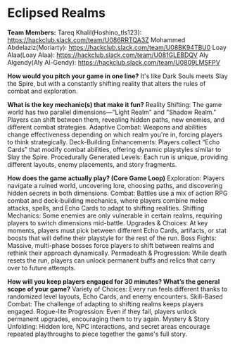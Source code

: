 # Eclipsed Realms

**Team Members:**
Tareq Khalil(Hoshino_tls123): https://hackclub.slack.com/team/U086RRTQA3Z
Mohammed Abdelaziz(Moriarty): https://hackclub.slack.com/team/U08BK94TBU0
Loay Alaa(Loay Alaa): https://hackclub.slack.com/team/U081GLEBDQV
Aly Algendy(Aly Al-Gendy): https://hackclub.slack.com/team/U0809LMSFPV

**How would you pitch your game in one line?**
It's like Dark Souls meets Slay the Spire, but with a constantly shifting reality that alters the rules of combat and exploration.

**What is the key mechanic(s) that make it fun?**
Reality Shifting: The game world has two parallel dimensions—"Light Realm" and "Shadow Realm." Players can shift between them, revealing hidden paths, new enemies, and different combat strategies.
Adaptive Combat: Weapons and abilities change effectiveness depending on which realm you're in, forcing players to think strategically.
Deck-Building Enhancements: Players collect “Echo Cards” that modify combat abilities, offering dynamic playstyles similar to Slay the Spire.
Procedurally Generated Levels: Each run is unique, providing different layouts, enemy placements, and story fragments.

**How does the game actually play? (Core Game Loop)**
Exploration: Players navigate a ruined world, uncovering lore, choosing paths, and discovering hidden secrets in both dimensions.
Combat: Battles use a mix of action RPG combat and deck-building mechanics, where players combine melee attacks, spells, and Echo Cards to adapt to shifting realities.
Shifting Mechanics: Some enemies are only vulnerable in certain realms, requiring players to switch dimensions mid-battle.
Upgrades & Choices: At key moments, players must pick between different Echo Cards, artifacts, or stat boosts that will define their playstyle for the rest of the run.
Boss Fights: Massive, multi-phase bosses force players to shift between realms and rethink their approach dynamically.
Permadeath & Progression: While death resets the run, players can unlock permanent buffs and relics that carry over to future attempts.

**How will you keep players engaged for 30 minutes? What’s the general scope of your game?**
Variety of Choices: Every run feels different thanks to randomized level layouts, Echo Cards, and enemy encounters.
Skill-Based Combat: The challenge of adapting to shifting realms keeps players engaged.
Rogue-lite Progression: Even if they fail, players unlock permanent upgrades, encouraging them to try again.
Mystery & Story Unfolding: Hidden lore, NPC interactions, and secret areas encourage repeated playthroughs to piece together the game's full story.
